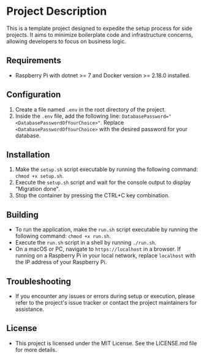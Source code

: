 # Project Description

This is a template project designed to expedite the setup process for side projects. It aims to minimize boilerplate code and infrastructure concerns, allowing developers to focus on business logic.

## Requirements

- Raspberry Pi with dotnet >= 7 and Docker version >= 2.18.0 installed.

## Configuration

1. Create a file named `.env` in the root directory of the project.
2. Inside the `.env` file, add the following line: `DatabasePassword="<DatabasePasswordOfYourChoice>"`. Replace `<DatabasePasswordOfYourChoice>` with the desired password for your database.

## Installation

1. Make the `setup.sh` script executable by running the following command: `chmod +x setup.sh`.
2. Execute the `setup.sh` script and wait for the console output to display "Migration done".
3. Stop the container by pressing the CTRL+C key combination.

## Building

- To run the application, make the `run.sh` script executable by running the following command: `chmod +x run.sh`.
- Execute the `run.sh` script in a shell by running `./run.sh`.
- On a macOS or PC, navigate to `https://localhost` in a browser. If running on a Raspberry Pi in your local network, replace `localhost` with the IP address of your Raspberry Pi.

## Troubleshooting

- If you encounter any issues or errors during setup or execution, please refer to the project's issue tracker or contact the project maintainers for assistance.

## License

- This project is licensed under the MIT License. See the LICENSE.md file for more details.
